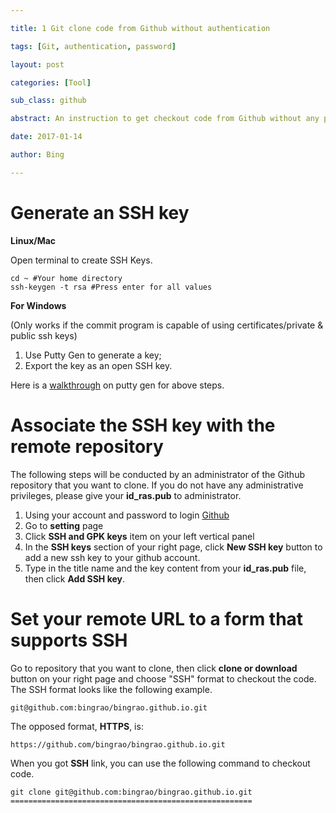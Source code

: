 ```yaml
---

title: 1 Git clone code from Github without authentication

tags: [Git, authentication, password]

layout: post

categories: [Tool]

sub_class: github

abstract: An instruction to get checkout code from Github without any password and username via Git command.

date: 2017-01-14

author: Bing

---
```


**Generate an SSH key**
=======================

**Linux/Mac**

Open terminal to create SSH Keys.

```
cd ~ #Your home directory
ssh-keygen -t rsa #Press enter for all values
```

**For Windows**

(Only works if the commit program is capable of using certificates/private & public ssh keys)

1.	Use Putty Gen to generate a key;
2.	Export the key as an open SSH key.

Here is a [walkthrough](https://askleo.com/how_do_i_create_and_use_public_keys_with_ssh/) on putty gen for above steps.

**Associate the SSH key with the remote repository**
====================================================

The following steps will be conducted by an administrator of the Github repository that you want to clone. If you do not have any administrative privileges, please give your **id_ras.pub** to administrator.

1.	Using your account and password to login [Github](https://github.com/)
2.	Go to **setting** page
3.	Click **SSH and GPK keys** item on your left vertical panel
4.	In the **SSH keys** section of your right page, click **New SSH key** button to add a new ssh key to your github account.
5.	Type in the title name and the key content from your **id_ras.pub** file, then click **Add SSH key**.

**Set your remote URL to a form that supports SSH**
===================================================

Go to repository that you want to clone, then click **clone or download** button on your right page and choose "SSH" format to checkout the code. The SSH format looks like the following example.

```
git@github.com:bingrao/bingrao.github.io.git
```

The opposed format, **HTTPS**, is:

```
https://github.com/bingrao/bingrao.github.io.git
```

When you got **SSH** link, you can use the following command to checkout code.

```
git clone git@github.com:bingrao/bingrao.github.io.git
======================================================
```
